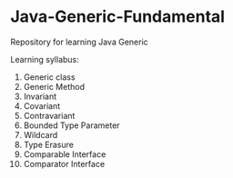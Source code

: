 # Java-Generic-Fundamental

Repository for learning Java Generic

Learning syllabus:

1. Generic class
2. Generic Method
3. Invariant
4. Covariant
5. Contravariant
6. Bounded Type Parameter
7. Wildcard
8. Type Erasure
9. Comparable Interface
10. Comparator Interface
